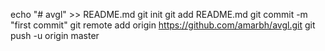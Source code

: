 echo "# avgl" >> README.md
git init
git add README.md
git commit -m "first commit"
git remote add origin https://github.com/amarbh/avgl.git
git push -u origin master
